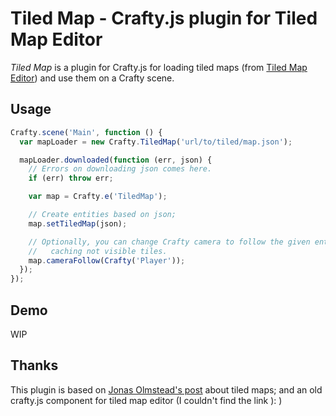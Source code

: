 Tiled Map - Crafty.js plugin for Tiled Map Editor
=================================================

*Tiled Map* is a plugin for Crafty.js for loading tiled maps (from [Tiled Map
    Editor](http://www.mapeditor.org/)) and use them on a Crafty scene.

Usage
-----

```javascript
Crafty.scene('Main', function () {
  var mapLoader = new Crafty.TiledMap('url/to/tiled/map.json');

  mapLoader.downloaded(function (err, json) {
    // Errors on downloading json comes here.
    if (err) throw err;

    var map = Crafty.e('TiledMap');

    // Create entities based on json;
    map.setTiledMap(json);

    // Optionally, you can change Crafty camera to follow the given entity,
    //   caching not visible tiles.
    map.cameraFollow(Crafty('Player'));
  });
});
```

Demo
----
  WIP

Thanks
------

  This plugin is based on [Jonas Olmstead's post](http://tinymmo.blogspot.se/2013/06/tile-maps-of-unusual-size.html)
  about tiled maps; and an old crafty.js component for tiled map editor (I
  couldn't find the link ): )
